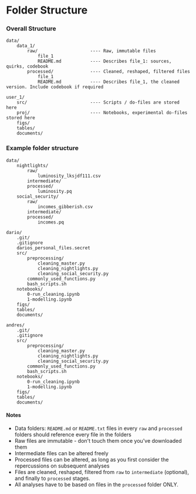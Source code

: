 # Folder Structure

### Overall Structure
```
data/
    data_1/
        raw/                    ---- Raw, immutable files
            file_1
            README.md           ---- Describes file_1: sources, quirks, codebook
        processed/              ---- Cleaned, reshaped, filtered files
            file_1
            README.md           ---- Describes file_1, the cleaned version. Include codebook if required

user_1/
    src/                        ---- Scripts / do-files are stored here
    proj/                       ---- Notebooks, experimental do-files stored here
    figs/
    tables/
    documents/
```

### Example folder structure
```
data/
    nightlights/
        raw/
            luminosity_lksjdf111.csv
        intermediate/
        processed/
            luminosity.pq
    social_security/
        raw/
            incomes_gibberish.csv
        intermediate/
        processed/
            incomes.pq

dario/
    .git/
    .gitignore
    darios_personal_files.secret
    src/
	    preprocessing/
		    cleaning_master.py
	        cleaning_nightlights.py
	        cleaning_social_security.py
        commonly_used_functions.py
        bash_scripts.sh
    notebooks/
        0-run_cleaning.ipynb
        1-modelling.ipynb
    figs/
    tables/
    documents/

andres/
    .git/
    .gitignore
    src/
        preprocessing/
		    cleaning_master.py
	        cleaning_nightlights.py
	        cleaning_social_security.py
        commonly_used_functions.py
        bash_scripts.sh
    notebooks/
        0-run_cleaning.ipynb
        1-modelling.ipynb
    figs/
    tables/
    documents/
```

#### Notes
- Data folders: `README.md` or `README.txt` files in every `raw` and `processed` folders should reference every file in the folders
- Raw files are immutable - don't touch them once you've downloaded them
- Intermediate files can be altered freely
- Processed files can be altered, as long as you first consider the repercussions on subsequent analyses
- Files are cleaned, reshaped, filtered from `raw` to `intermediate` (optional), and finally to `processed` stages.
- All analyses have to be based on files in the `processed` folder ONLY.
